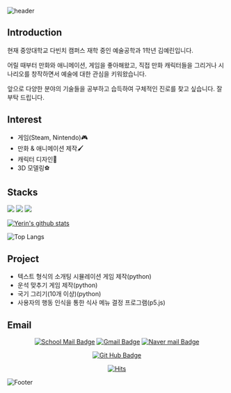 ![header](https://capsule-render.vercel.app/api?type=waving&color=0:FFE200,100:F39800&height=200&section=header&text=Nice%20To%20Meet%20You!&fontSize=60&fontAlign=68&fontAlignY=30&fontColor=FFFFFF&animation=fadeIn&desc=welcome%20to%20yerin's%20github&descAlign=83&descAlignY=50)

## Introduction
현재 중앙대학교 다빈치 캠퍼스 재학 중인 예술공학과 1학년 김예린입니다. 

어릴 때부터 만화와 애니메이션, 게임을 좋아해왔고, 직접 만화 캐릭터들을 그리거나 시나리오를 창작하면서 예술에 대한 관심을 키워왔습니다. 

앞으로 다양한 분야의 기술들을 공부하고 습득하여 구체적인 진로를 찾고 싶습니다. 잘 부탁 드립니다.

## Interest
- 게임(Steam, Nintendo)🎮
- 만화 & 애니메이션 제작🖌️
- 캐릭터 디자인🐧
- 3D 모델링⚽

## Stacks
<img src="https://img.shields.io/badge/Python-3776AB?style=for-the-badge&logo=python&logoColor=white"> <img src="https://img.shields.io/badge/Photoshop-31A8FF?style=for-the-badge&logo=adobephotoshop&logoColor=white"> <img src="https://img.shields.io/badge/Premiere Pro-9999FF?style=for-the-badge&logo=adobepremierepro&logoColor=white">

[![Yerin's github stats](https://github-readme-stats.vercel.app/api?username=yerin-20245922&theme=flag-india&icons=true)](https://github.com/yerin-20245922/github-readme-stats)

![Top Langs](https://github-readme-stats.vercel.app/api/top-langs/?username=yerin-20245922&layout=compact&theme=flag-india&show_icons=true)

## Project
- 텍스트 형식의 소개팅 시뮬레이션 게임 제작(python)
- 운석 맞추기 게임 제작(python)
- 국기 그리기(10개 이상)(python)
- 사용자의 행동 인식을 통한 식사 메뉴 결정 프로그램(p5.js)

## Email
<div align=center>

[![School Mail Badge](https://img.shields.io/badge/School%20Mail-004C97?style=flat-square&logo=mailboxdotorg&logoColor=white&link=mailto:kyrsallykim0429@cau.ac.kr)](mailto:kyrsallykim0429@cau.ac.kr)
[![Gmail Badge](https://img.shields.io/badge/Gmail-EA4335?style=flat-square&logo=gmail&logoColor=white&link=mailto:yelinkim0429@gmail.com)](mailto:yelinkim0429@gmail.com)
[![Naver mail Badge](https://img.shields.io/badge/Naver%20Mail-03C75A?style=flat-square&logo=naver&logoColor=white&link=mailto:kyrsallykim0429@naver.com)](mailto:kyrsallykim0429@naver.com)



[![Git Hub Badge](http://img.shields.io/badge/-Git%20Hub-black?style=flat-square&logo=github&link=https://yerin-20245922.github.io)](https://github.com/yerin-20245922) 

[![Hits](https://hits.seeyoufarm.com/api/count/incr/badge.svg?url=https%3A%2F%2Fgithub.com%2Fyerin-20245922&count_bg=%23F39800&title_bg=%23555555&icon=&icon_color=%23E7E7E7&title=hits&edge_flat=false)](https://hits.seeyoufarm.com)
</div>


![Footer](https://capsule-render.vercel.app/api?type=waving&color=0:FFE200,100:F39800&height=200&section=footer)


